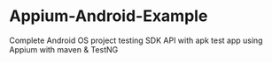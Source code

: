# Appium-Android-Example
Complete Android OS project testing SDK API with apk test app using Appium with maven &amp; TestNG
